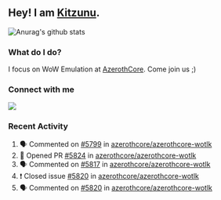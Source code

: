 ## Hey! I am [Kitzunu](https://Github.com/Kitzunu).

![Anurag's github stats](https://github-readme-stats.kitzunu.vercel.app/api?username=Kitzunu&show_icons=true)

### What do I do?

I focus on WoW Emulation at [AzerothCore](https://Github.com/AzerothCore). Come join us ;)

### Connect with me
[![](https://img.shields.io/badge/AzerothCore%20Discord-Connect%20with%20me!-green)](https://discord.com/invite/gkt4y2x)

### Recent Activity

<!--START_SECTION:activity-->
1. 🗣 Commented on [#5799](https://github.com/azerothcore/azerothcore-wotlk/issues/5799) in [azerothcore/azerothcore-wotlk](https://github.com/azerothcore/azerothcore-wotlk)
2. 💪 Opened PR [#5824](https://github.com/azerothcore/azerothcore-wotlk/pull/5824) in [azerothcore/azerothcore-wotlk](https://github.com/azerothcore/azerothcore-wotlk)
3. 🗣 Commented on [#5817](https://github.com/azerothcore/azerothcore-wotlk/issues/5817) in [azerothcore/azerothcore-wotlk](https://github.com/azerothcore/azerothcore-wotlk)
4. ❗️ Closed issue [#5820](https://github.com/azerothcore/azerothcore-wotlk/issues/5820) in [azerothcore/azerothcore-wotlk](https://github.com/azerothcore/azerothcore-wotlk)
5. 🗣 Commented on [#5820](https://github.com/azerothcore/azerothcore-wotlk/issues/5820) in [azerothcore/azerothcore-wotlk](https://github.com/azerothcore/azerothcore-wotlk)
<!--END_SECTION:activity-->
